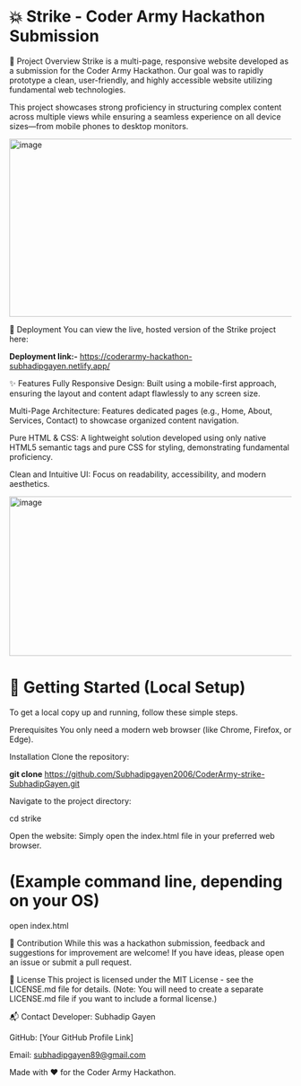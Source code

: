 # 💥 Strike - Coder Army Hackathon Submission
<!--
A strong README starts with a clear title, a brief description,
and visual cues like badges.
-->

🎯 Project Overview
Strike is a multi-page, responsive website developed as a submission for the Coder Army Hackathon. Our goal was to rapidly prototype a clean, user-friendly, and highly accessible website utilizing fundamental web technologies.

This project showcases strong proficiency in structuring complex content across multiple views while ensuring a seamless experience on all device sizes—from mobile phones to desktop monitors.

<img width="683" height="317" alt="image" src="https://github.com/user-attachments/assets/accced07-cef2-4715-bba9-a06597a6c211" />


🔗 Deployment
You can view the live, hosted version of the Strike project here:

**Deployment link:-** https://coderarmy-hackathon-subhadipgayen.netlify.app/

✨ Features
Fully Responsive Design: Built using a mobile-first approach, ensuring the layout and content adapt flawlessly to any screen size.

Multi-Page Architecture: Features dedicated pages (e.g., Home, About, Services, Contact) to showcase organized content navigation.

Pure HTML & CSS: A lightweight solution developed using only native HTML5 semantic tags and pure CSS for styling, demonstrating fundamental proficiency.

Clean and Intuitive UI: Focus on readability, accessibility, and modern aesthetics.

<img width="676" height="284" alt="image" src="https://github.com/user-attachments/assets/29f3d86a-6f8d-4845-b126-18e3ba159977" />

# 🚀 Getting Started (Local Setup)
To get a local copy up and running, follow these simple steps.

Prerequisites
You only need a modern web browser (like Chrome, Firefox, or Edge).

Installation
Clone the repository:

**git clone** https://github.com/Subhadipgayen2006/CoderArmy-strike-SubhadipGayen.git

Navigate to the project directory:

cd strike

Open the website:
Simply open the index.html file in your preferred web browser.

# (Example command line, depending on your OS)
open index.html

🤝 Contribution
While this was a hackathon submission, feedback and suggestions for improvement are welcome! If you have ideas, please open an issue or submit a pull request.

📄 License
This project is licensed under the MIT License - see the LICENSE.md file for details.
(Note: You will need to create a separate LICENSE.md file if you want to include a formal license.)

📬 Contact
Developer: Subhadip Gayen

GitHub: [Your GitHub Profile Link]

Email: subhadipgayen89@gmail.com

Made with ❤️ for the Coder Army Hackathon.
